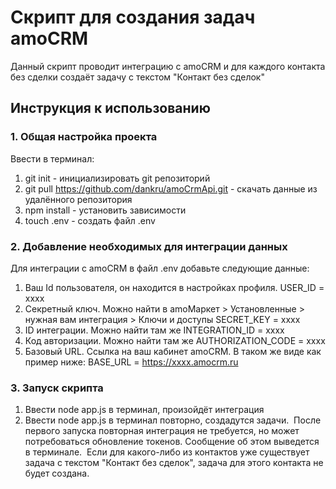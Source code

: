 # Скрипт для создания задач amoCRM
Данный скрипт проводит интеграцию с amoCRM и для каждого контакта без сделки создаёт задачу с текстом "Контакт без сделок"
## Инструкция к использованию
### 1. Общая настройка проекта
Ввести в терминал:
1. git init - инициализировать git репозиторий
2. git pull https://github.com/dankru/amoCrmApi.git - скачать данные из удалённого репозитория
3. npm install - установить зависимости 
4. touch .env - создать файл .env
### 2. Добавление необходимых для интеграции данных
Для интеграции с amoCRM в файл .env добавьте следующие данные: 
1. Ваш Id пользователя, он находится в настройках профиля.
USER_ID = xxxx
2. Секретный ключ. Можно найти в amoМаркет > Установленные > нужная вам интеграция > Ключи и доступы
SECRET_KEY = xxxx
3. ID интеграции. Можно найти там же
INTEGRATION_ID = xxxx
4. Код авторизации. Можно найти там же
AUTHORIZATION_CODE = xxxx
5. Базовый URL. Ссылка на ваш кабинет amoCRM. В таком же виде как пример ниже:
BASE_URL = https://xxxx.amocrm.ru
### 3. Запуск скрипта
1. Ввести node app.js в терминал, произойдёт интеграция
2. Ввести node app.js в терминал повторно, создадутся задачи.
​
После первого запуска повторная интеграция не требуется,  но может потребоваться обновление токенов. Сообщение об этом выведется в терминале.
​
Если для какого-либо из контактов уже существует задача с текстом "Контакт без сделок", задача для этого контакта не будет создана.